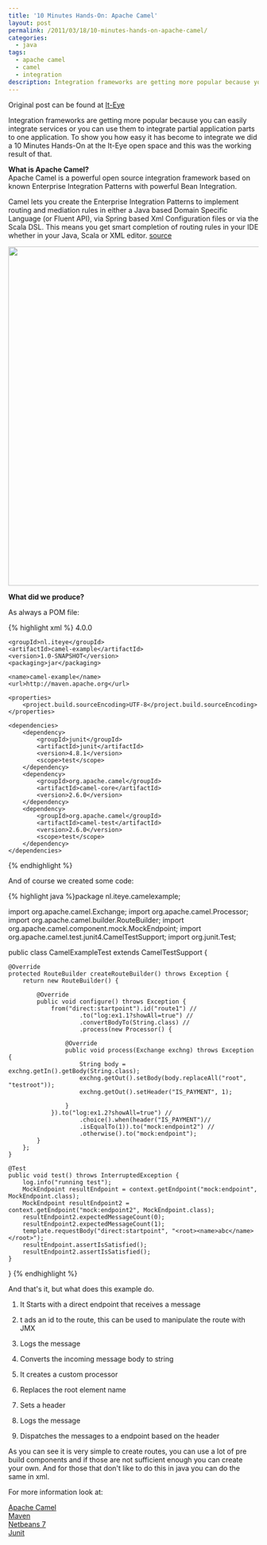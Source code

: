 ```yaml
---
title: '10 Minutes Hands-On: Apache Camel'
layout: post
permalink: /2011/03/18/10-minutes-hands-on-apache-camel/
categories:
  - java
tags:
  - apache camel
  - camel
  - integration
description: Integration frameworks are getting more popular because you can easily integrate services or you can use them to integrate partial application parts to one application. To show you how easy it has become to integrate we did a 10 Minutes Hands-On at the It-Eye open space and this was the working result of that.
---
```

Original post can be found at [It-Eye][1]

Integration frameworks are getting more popular because you can easily integrate services or you can use them to integrate partial application parts to one application. To show you how easy it has become to integrate we did a 10 Minutes Hands-On at the It-Eye open space and this was the working result of that.



  
**What is Apache Camel?**  
Apache Camel is a powerful open source integration framework based on known Enterprise Integration Patterns with powerful Bean Integration.

Camel lets you create the Enterprise Integration Patterns to implement routing and mediation rules in either a Java based Domain Specific Language (or Fluent API), via Spring based Xml Configuration files or via the Scala DSL. This means you get smart completion of routing rules in your IDE whether in your Java, Scala or XML editor. [source][2]

[<img src="http://files.coralic.nl/jpg/camel-components.png" alt="" title="Business_Model_Canvas_1024" width="1024" height="683" class="aligncenter size-full wp-image-1061" />][3]

**What did we produce?**

As always a POM file:

{% highlight xml %}<project xmlns="http://maven.apache.org/POM/4.0.0" xmlns:xsi="http://www.w3.org/2001/XMLSchema-instance"
  xsi:schemaLocation="http://maven.apache.org/POM/4.0.0 http://maven.apache.org/xsd/maven-4.0.0.xsd">
    <modelVersion>4.0.0</modelVersion>

    <groupId>nl.iteye</groupId>
    <artifactId>camel-example</artifactId>
    <version>1.0-SNAPSHOT</version>
    <packaging>jar</packaging>

    <name>camel-example</name>
    <url>http://maven.apache.org</url>

    <properties>
        <project.build.sourceEncoding>UTF-8</project.build.sourceEncoding>
    </properties>

    <dependencies> 
        <dependency> 
            <groupId>junit</groupId> 
            <artifactId>junit</artifactId> 
            <version>4.8.1</version> 
            <scope>test</scope> 
        </dependency> 
        <dependency> 
            <groupId>org.apache.camel</groupId> 
            <artifactId>camel-core</artifactId> 
            <version>2.6.0</version> 
        </dependency> 
        <dependency> 
            <groupId>org.apache.camel</groupId> 
            <artifactId>camel-test</artifactId> 
            <version>2.6.0</version> 
            <scope>test</scope> 
        </dependency> 
    </dependencies> 
</project>
{% endhighlight %}

And of course we created some code:

{% highlight java %}package nl.iteye.camelexample;

import org.apache.camel.Exchange;
import org.apache.camel.Processor;
import org.apache.camel.builder.RouteBuilder;
import org.apache.camel.component.mock.MockEndpoint;
import org.apache.camel.test.junit4.CamelTestSupport;
import org.junit.Test;

public class CamelExampleTest extends CamelTestSupport {

    @Override
    protected RouteBuilder createRouteBuilder() throws Exception {
        return new RouteBuilder() {

            @Override
            public void configure() throws Exception {
                from("direct:startpoint").id("route1") //
                        .to("log:ex1.1?showAll=true") //
                        .convertBodyTo(String.class) //
                        .process(new Processor() {

                    @Override
                    public void process(Exchange exchng) throws Exception {
                        String body = exchng.getIn().getBody(String.class);
                        exchng.getOut().setBody(body.replaceAll("root", "testroot"));
                        exchng.getOut().setHeader("IS_PAYMENT", 1);

                    }
                }).to("log:ex1.2?showAll=true") //
                        .choice().when(header("IS_PAYMENT")//
                        .isEqualTo(1)).to("mock:endpoint2") //
                        .otherwise().to("mock:endpoint");
            }
        };
    }

    @Test
    public void test() throws InterruptedException {
        log.info("running test");
        MockEndpoint resultEndpoint = context.getEndpoint("mock:endpoint", MockEndpoint.class);
        MockEndpoint resultEndpoint2 = context.getEndpoint("mock:endpoint2", MockEndpoint.class);
        resultEndpoint2.expectedMessageCount(0);
        resultEndpoint2.expectedMessageCount(1);
        template.requestBody("direct:startpoint", "<root><name>abc</name></root>");
        resultEndpoint.assertIsSatisfied();
        resultEndpoint2.assertIsSatisfied();
    }
}
{% endhighlight %}

And that's it, but what does this example do.

  1. It Starts with a direct endpoint that receives a message
  2. t ads an id to the route, this can be used to manipulate the route with JMX
  3. Logs the message
  4. Converts the incoming message body to string
  5. It creates a custom processor
  1. Replaces the root element name
  2. Sets a header

  6. Logs the message
  7. Dispatches the messages to a endpoint based on the header

As you can see it is very simple to create routes, you can use a lot of pre build components and if those are not sufficient enough you can create your own. And for those that don't like to do this in java you can do the same in xml.

For more information look at:

[Apache Camel][2]  
[Maven][4]  
[Netbeans 7][5]  
[Junit][6]

 [1]: http://www.it-eye.nl/2011/03/18/10-minutes-hands-on-apache-camel/
 [2]: http://camel.apache.org/
 [3]: http://files.coralic.nl/jpg/camel-components.png
 [4]: http://maven.apache.org/
 [5]: http://netbeans.org/community/releases/70/
 [6]: http://www.junit.org/